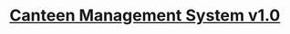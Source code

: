 # [Canteen Management System v1.0](https://www.sourcecodester.com/php/15688/canteen-management-system-project-source-code-php.html)
